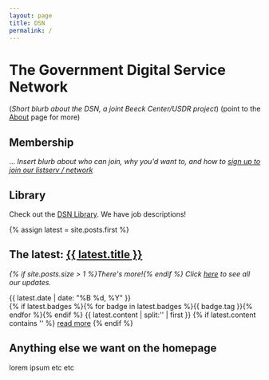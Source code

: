 ```yaml
---
layout: page
title: DSN
permalink: /
---
```


# The Government Digital Service Network
(_Short blurb about the DSN, a joint Beeck Center/USDR project_)
(point to the [About](/about) page for more)

## Membership
... _Insert blurb about who can join, why you'd want to, and how to [sign up to join our listserv / network](https://airtable.com/shrltywvcMrfvKbpN)_

## Library
Check out the [DSN Library](/library). We have job descriptions!

{% assign latest = site.posts.first %}
   <!-- <div class="post-preview"> -->
   <h2>The latest: <a href="{{ site.baseurl }}{{ latest.url }}">{{ latest.title }}</a></h2>
<p>
    <i>{% if site.posts.size > 1 %}There's more!{% endif %} Click <a href="updates">here</a> to see all our updates.</i>
</p>
   <span class="post-date">{{ latest.date | date: "%B %d, %Y" }}</span><br>
   {% if latest.badges %}{% for badge in latest.badges %}<span class="badge badge-{{ badge.type }}">{{ badge.tag }}</span>{% endfor %}{% endif %}
   {{ latest.content | split:'<!--more-->' | first }}
   {% if latest.content contains '<!--more-->' %}
      <a href="{{ site.baseurl }}{{ latest.url }}">read more</a>
   {% endif %}
   <!-- </div> -->

## Anything else we want on the homepage
lorem ipsum etc etc
